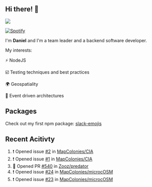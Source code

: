 ## Hi there! 👋

<p>
  <img src="https://github-readme-stats.vercel.app/api?username=syncush&theme=tokyonight">
</p>

[![Spotify](https://novatorem-rust.vercel.app/api/spotify)](https://open.spotify.com/user/syncush)

I'm **Daniel** and I'm a team leader and a backend software developer.

My interests:

⚡ NodeJS

☑️ Testing techniques and best practices

🌍 Geospatiality

🧠 Event driven architectures

## Packages
Check out my first npm package: [slack-emojis](https://www.npmjs.com/package/slack-emojis)

## Recent Acitivty
<!--START_SECTION:activity-->
1. ❗️ Opened issue [#2](https://github.com/MapColonies/CIA/issues/2) in [MapColonies/CIA](https://github.com/MapColonies/CIA)
2. ❗️ Opened issue [#1](https://github.com/MapColonies/CIA/issues/1) in [MapColonies/CIA](https://github.com/MapColonies/CIA)
3. 💪 Opened PR [#540](https://github.com/Zooz/predator/pull/540) in [Zooz/predator](https://github.com/Zooz/predator)
4. ❗️ Opened issue [#24](https://github.com/MapColonies/microcOSM/issues/24) in [MapColonies/microcOSM](https://github.com/MapColonies/microcOSM)
5. ❗️ Opened issue [#23](https://github.com/MapColonies/microcOSM/issues/23) in [MapColonies/microcOSM](https://github.com/MapColonies/microcOSM)
<!--END_SECTION:activity-->
